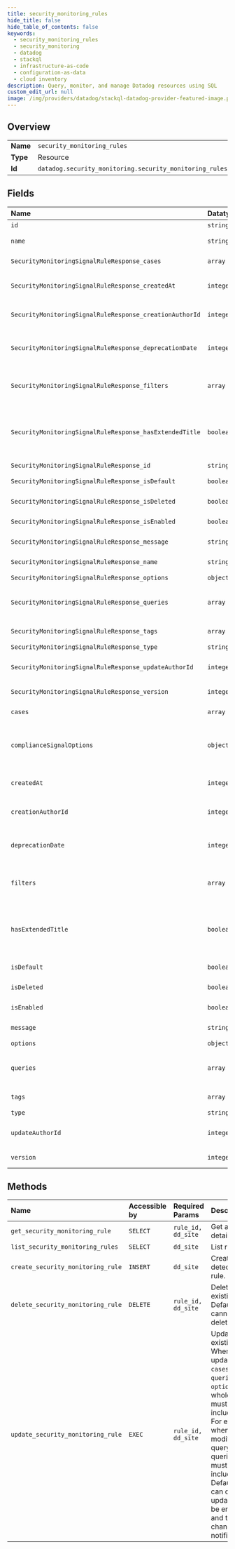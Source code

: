 ```yaml
---
title: security_monitoring_rules
hide_title: false
hide_table_of_contents: false
keywords:
  - security_monitoring_rules
  - security_monitoring
  - datadog    
  - stackql
  - infrastructure-as-code
  - configuration-as-data
  - cloud inventory
description: Query, monitor, and manage Datadog resources using SQL
custom_edit_url: null
image: /img/providers/datadog/stackql-datadog-provider-featured-image.png
---
```

  
    

## Overview
<table><tbody>
<tr><td><b>Name</b></td><td><code>security_monitoring_rules</code></td></tr>
<tr><td><b>Type</b></td><td>Resource</td></tr>
<tr><td><b>Id</b></td><td><code>datadog.security_monitoring.security_monitoring_rules</code></td></tr>
</tbody></table>

## Fields
| Name | Datatype | Description |
|:-----|:---------|:------------|
| `id` | `string` | The ID of the rule. |
| `name` | `string` | The name of the rule. |
| `SecurityMonitoringSignalRuleResponse_cases` | `array` | Cases for generating signals. |
| `SecurityMonitoringSignalRuleResponse_createdAt` | `integer` | When the rule was created, timestamp in milliseconds. |
| `SecurityMonitoringSignalRuleResponse_creationAuthorId` | `integer` | User ID of the user who created the rule. |
| `SecurityMonitoringSignalRuleResponse_deprecationDate` | `integer` | When the rule will be deprecated, timestamp in milliseconds. |
| `SecurityMonitoringSignalRuleResponse_filters` | `array` | Additional queries to filter matched events before they are processed. |
| `SecurityMonitoringSignalRuleResponse_hasExtendedTitle` | `boolean` | Whether the notifications include the triggering group-by values in their title. |
| `SecurityMonitoringSignalRuleResponse_id` | `string` | The ID of the rule. |
| `SecurityMonitoringSignalRuleResponse_isDefault` | `boolean` | Whether the rule is included by default. |
| `SecurityMonitoringSignalRuleResponse_isDeleted` | `boolean` | Whether the rule has been deleted. |
| `SecurityMonitoringSignalRuleResponse_isEnabled` | `boolean` | Whether the rule is enabled. |
| `SecurityMonitoringSignalRuleResponse_message` | `string` | Message for generated signals. |
| `SecurityMonitoringSignalRuleResponse_name` | `string` | The name of the rule. |
| `SecurityMonitoringSignalRuleResponse_options` | `object` | Options on rules. |
| `SecurityMonitoringSignalRuleResponse_queries` | `array` | Queries for selecting logs which are part of the rule. |
| `SecurityMonitoringSignalRuleResponse_tags` | `array` | Tags for generated signals. |
| `SecurityMonitoringSignalRuleResponse_type` | `string` | The rule type. |
| `SecurityMonitoringSignalRuleResponse_updateAuthorId` | `integer` | User ID of the user who updated the rule. |
| `SecurityMonitoringSignalRuleResponse_version` | `integer` | The version of the rule. |
| `cases` | `array` | Cases for generating signals. |
| `complianceSignalOptions` | `object` | How to generate compliance signals. Useful for cloud_configuration rules only. |
| `createdAt` | `integer` | When the rule was created, timestamp in milliseconds. |
| `creationAuthorId` | `integer` | User ID of the user who created the rule. |
| `deprecationDate` | `integer` | When the rule will be deprecated, timestamp in milliseconds. |
| `filters` | `array` | Additional queries to filter matched events before they are processed. |
| `hasExtendedTitle` | `boolean` | Whether the notifications include the triggering group-by values in their title. |
| `isDefault` | `boolean` | Whether the rule is included by default. |
| `isDeleted` | `boolean` | Whether the rule has been deleted. |
| `isEnabled` | `boolean` | Whether the rule is enabled. |
| `message` | `string` | Message for generated signals. |
| `options` | `object` | Options on rules. |
| `queries` | `array` | Queries for selecting logs which are part of the rule. |
| `tags` | `array` | Tags for generated signals. |
| `type` | `string` | The rule type. |
| `updateAuthorId` | `integer` | User ID of the user who updated the rule. |
| `version` | `integer` | The version of the rule. |
## Methods
| Name | Accessible by | Required Params | Description |
|:-----|:--------------|:----------------|:------------|
| `get_security_monitoring_rule` | `SELECT` | `rule_id, dd_site` | Get a rule's details. |
| `list_security_monitoring_rules` | `SELECT` | `dd_site` | List rules. |
| `create_security_monitoring_rule` | `INSERT` | `dd_site` | Create a detection rule. |
| `delete_security_monitoring_rule` | `DELETE` | `rule_id, dd_site` | Delete an existing rule. Default rules cannot be deleted. |
| `update_security_monitoring_rule` | `EXEC` | `rule_id, dd_site` | Update an existing rule. When updating `cases`, `queries` or `options`, the whole field<br />must be included. For example, when modifying a query all queries must be included.<br />Default rules can only be updated to be enabled and to change notifications. |
